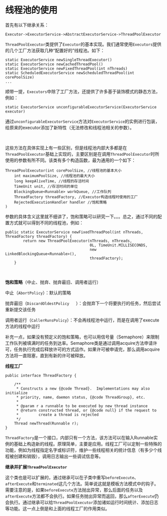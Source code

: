 # 线程池的使用

首先有以下继承关系：

```
Executor->ExecutorService->AbstractExecutorService->ThreadPoolExecutor
```

`ThreadPoolExecutor`类提供了`Executor`的基本实现。我们通常使用`Executors`提供的几个工厂方法获取几种“配置好的”线程池。如下：

```
static ExecutorService newSingleThreadExecutor()
static ExecutorService newCachedThreadPool()
static ExecutorService newFixedThreadPool(int nThreads)
static ScheduledExecutorService newScheduledThreadPool(int corePoolSize)
...
```

顺带一提，`Executors`中除了工厂方法，还提供了许多基于装饰模式的静态方法，例如：

```
static ExecutorService unconfigurableExecutorService(ExecutorService executor)
```

通过`unconfigurableExecutorService`方法对`ExecutorService`的实例进行包装，给原来的executor添加了新特性（无法修改和线程池相关的参数）。

<br>

这些方法在具体实现上有一些区别，但是线程池内部大多都是在`ThreadPoolExecutor`基础上实现的，主要区别是在调用`ThreadPoolExecutor`时所使用的参数有所不同。该类有多个构造函数，最为通用的一个如下：

```
ThreadPoolExecutor(int corePoolSize, //线程池的基本大小
	int maximumPoolSize, //线程池的最大大小
	long keepAliveTime, //线程的存活时间
	TimeUnit unit, //存活时间的单位
	BlockingQueue<Runnable> workQueue, //工作队列
	ThreadFactory threadFactory, //Executor构造线程时使用的工厂
	RejectedExecutionHandler handler //饱和策略
)
```

参数的具体含义这里就不细讲了，饱和策略可以研究一下。。。总之，通过不同的配置方式就可以得到不同的线程池，例如：

```
public static ExecutorService newFixedThreadPool(int nThreads, ThreadFactory threadFactory) {
        return new ThreadPoolExecutor(nThreads, nThreads,
                                      0L, TimeUnit.MILLISECONDS,
                                      new LinkedBlockingQueue<Runnable>(),
                                      threadFactory);
    }
```

<br>

**饱和策略**（中止、抛弃、抛弃最旧、调用者运行）

中止（`AbortPolicy`）：默认的策略

抛弃最旧（`DiscardOldestPolicy	`）：会抛弃下一个将要执行的任务，然后尝试重新提交该任务

调用者运行（`CallerRunsPolicy`）：不会再线程池中运行，而是在调用了execute方法的线程中运行

补充一点，如果没有预定义的饱和策略，也可以用信号量（Semaphore）来限制工作队列被填满时的任务到达率。Semaphore类是通过调用acquire方法申请许可，任务执行完成后释放许可的方式运作。如果许可被申请完，那么调用acquire方法将一直阻塞，直到有新的许可被释放。

**线程工厂**

```
public interface ThreadFactory {

    /**
     * Constructs a new {@code Thread}.  Implementations may also initialize
     * priority, name, daemon status, {@code ThreadGroup}, etc.
     *
     * @param r a runnable to be executed by new thread instance
     * @return constructed thread, or {@code null} if the request to
     *         create a thread is rejected
     */
    Thread newThread(Runnable r);
}
```

`ThreadFactory`是一个接口，内部只有一个方法，该方法可以在输入Runnable实例的基础上构造新的线程。原理简单，主要是应用。线程工厂可以定制一些特殊的功能，例如为线程指定名字或标识符，维护一些线程相关的统计信息（有多少个线程被创建和销毁），调用日志输出一些调试信息等。

**继承并扩展`ThreadPoolExecutor`**

这个类也是可以扩展的，通过继承可以在子类中重写`beforeExecute`、`afterExecute`和`terminated`这几个方法。简单说这就是模板方法模式中的钩子。需要注意的是，如果`beforeExecute`方法抛出异常，那么后面的任务以及`afterExecute`方法都不会执行。如果任务抛出异常而返回，那么`afterExecute`仍会执行。通过继承可以给`ThreadPoolExecutor`添加诸如运行时间统计、添加日志等功能。这一点上倒是和上面的线程工厂的作用类似。